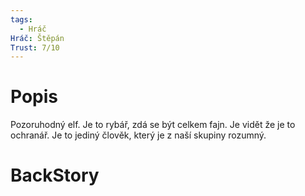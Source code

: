 ```yaml
---
tags:
  - Hráč
Hráč: Štěpán
Trust: 7/10
---
```

# Popis
Pozoruhodný elf. Je to rybář, zdá se být celkem fajn. Je vidět že je to ochranář. Je to jediný člověk, který je z naší skupiny rozumný.

# BackStory

